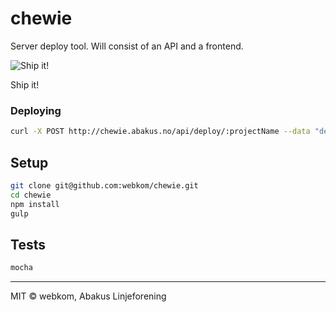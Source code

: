 # chewie

Server deploy tool. Will consist of an API and a frontend.

![Ship it!](http://1.bp.blogspot.com/_v0neUj-VDa4/TFBEbqFQcII/AAAAAAAAFBU/E8kPNmF1h1E/s640/squirrelbacca-thumb.jpg)

Ship it!

### Deploying
```bash
curl -X POST http://chewie.abakus.no/api/deploy/:projectName --data "debug=<true/false>"
```

## Setup
```bash
git clone git@github.com:webkom/chewie.git
cd chewie
npm install
gulp
```

## Tests
```bash
mocha
```

--------
MIT © webkom, Abakus Linjeforening

